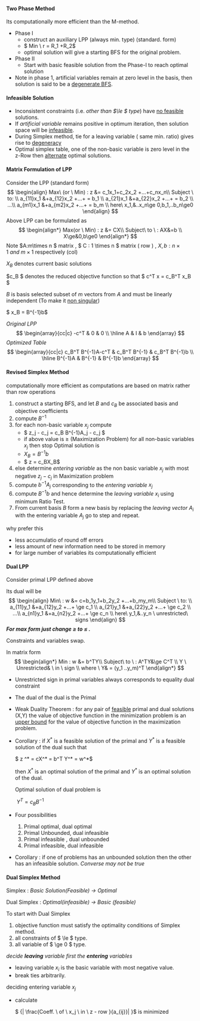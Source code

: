 #### Two Phase Method

Its computationally more efficient than the M-method.

- Phase I
  - construct an auxiliary LPP (always min. type) (standard. form)
  - $ Min \ r = R_1 +R_2$
  - optimal solution will give a starting BFS for the original problem.
- Phase II
  - Start with basic feasible solution from the Phase-I to reach optimal solution
- Note in phase 1, artificial variables remain at zero level in the basis, then solution is said to be a <u>degenerate BFS</u>.

#### Infeasible Solution

- Inconsistent constraints (i.e. *other than $\le $ type*) have <u>no feasible</u> solutions.
- If *artificial variable* remains positive in optimum iteration, then solution space will be <u>infeasible</u>.
- During Simplex method, tie for a leaving variable ( same min. ratio) gives rise to <u>degeneracy</u>
- Optimal simplex table, one of the non-basic variable is zero level in the z-Row then <u>alternate</u> optimal solutions.

#### Matrix Formulation of LPP

Consider the LPP (standard form)
$$
\begin{align}
Max\  (or \ Min) : z &= c_1x_1+c_2x_2 +...+c_nx_n\\
Subject \  to: \\
a_{11}x_1 &+a_{12}x_2 +...+ = b_1 \\
a_{21}x_1 &+a_{22}x_2 +...+ = b_2 \\
...\\
a_{m1}x_1 &+a_{m2}x_2 +...+ = b_m \\
here\ x_1,&..x_n\ge 0,b_1,..b_n\ge0
\end{align}
$$
Above LPP can be formulated as 
$$
\begin{align*}
Max(or \ Min) : z &= CX\\
Subject\ to \ : AX&=b \\
X\ge&0,b\ge0
\end{align*}
$$
Note $A:m\times n $ matrix , $ C : 1 \times n $ matrix ( row ) , $X,b : n\times 1 \  and \ m\times 1$ respectively (col)

$X_B$ denotes current basic solutions

$c_B $ denotes the reduced objective function so that $ c^T x = c_B^T x_B $

$B$ is basis selected subset of $m$ vectors from $A$ and must be linearly independent (To make it <u>non singular</u>)

$ x_B = B^{-1}b$

*Original LPP*
$$
\begin{array}{cc|c}
-c^T & 0 & 0 \\ \hline
A & I & b
\end{array}
$$
*Optimized Table*
$$
\begin{array}{cc|c}
c_B^T B^{-1}A-c^T & c_B^T B^{-1} & c_B^T B^{-1}b \\ \hline
B^{-1}A & B^{-1} & B^{-1}b 
\end{array}
$$

#### Revised Simplex Method

computationally more efficient as computations are based on matrix rather than row operations

1. construct a starting BFS, and let $B$ and $c_B$ be associated basis and objective coefficients
2. compute $B^{-1}$
3. for each non-basic variable $x_j$ compute
   - $ z_j - c_j = c_B B^{-1}A_j - c_j $
   - if above value is $\ge$ (Maximization Problem) for all non-basic variables $x_j$ then stop Optimal solution is 
   - $X_B = B^{-1}b$
   - $ z = c_BX_B$
4. else determine *entering variable* as the non basic variable $x_j$ with most negative $z_j-c_j$ in Maximization problem
5. compute $b^{-1} A_j$ corresponding to the *entering variable* $x_j$
6. compute $B^{-1}b$ and hence determine the *leaving variable* $x_i$ using minimum Ratio Test.
7. From current basis $B$ form a new basis by replacing the *leaving vector $A_i$* with the entering variable $A_j$ go to step and repeat.

why prefer this

- less accumulatio of round off errors
- less amount of new information need to be stored in memory
- for large number of variables its computationally efficient

#### Dual LPP

Consider primal LPP defined above

Its dual will be
$$
\begin{align}
Min\ : w &= c=b_1y_1+b_2y_2 +...+b_my_m\\
Subject \  to: \\
a_{11}y_1 &+a_{12}y_2 +...+ \ge c_1 \\
a_{21}y_1 &+a_{22}y_2 +...+ \ge  c_2 \\
...\\
a_{n1}y_1 &+a_{n2}y_2 +...+ \ge c_n \\
here\ y_1,&..y_n \ unrestricted\ signs
\end{align}
$$
***For max form just change $\ge \ to \ \le$ .***

Constraints and variables swap.

In matrix form
$$
\begin{align*}
Min : w &= b^TY\\
Subject\ to \ : A^TY&\ge C^T \\
Y  \ Unrestricted& \ in \ sign \\
where \ Y& = (y_1 ..y_m)^T
\end{align*}
$$

- Unrestricted sign in primal variables always corresponds to equality dual constraint 

- The dual of the dual is the Primal

- Weak Duality Theorem : for any pair of <u>feasible</u> primal and dual solutions (X,Y) the value of objective function in the minimization problem is an <u>upper bound</u> for the value of objective function in the maximization problem.

- Corollary : if $X^*$ is a feasible solution of the primal and $Y^*$ is a feasible solution of the dual such that

  $ z ^*  = cX^*  = b^T Y^* = w^*$

  then $X^*$ is an optimal solution of the primal and $Y^*$ is an optimal solution of the dual.

  Optimal solution of dual problem is

  ​	$Y^{T} = c_B B^{-1}$

- Four possibilities

  1. Primal optimal, dual optimal 
  2. Primal Unbounded, dual infeasible
  3. Primal infeasible , dual unbounded
  4. Primal infeasible, dual infeasible

- Corollary : if one of problems has an unbounded solution then the other has an infeasible solution. *Converse may not be true*

#### Dual Simplex Method

Simplex : *Basic Solution(Feasible) $\rightarrow$ Optimal*

Dual Simplex : *Optimal(infeasible) $\rightarrow$ Basic (feasible)*

To start with Dual Simplex

1. objective function must satisfy the optimality conditions of Simplex method.
2. all constraints of $ \le $ type.
3. all variable of $ \ge 0 $ type.

*decide **leaving** variable first the **entering** variables*

- leaving variable $x_i$ is the basic variable with most negative value.
- break ties arbitrarily.

deciding entering variable $x_j$

- calculate

  $ \{| \frac{Coeff. \ of \ x_j \ in \ z - row  }{a_{ij}}| \}$ is minimized

  
